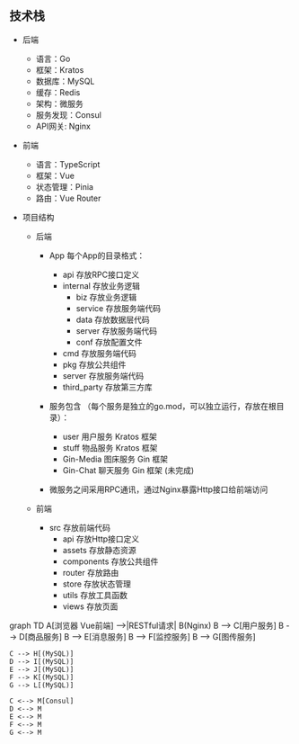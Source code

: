 ## 技术栈

- 后端
  - 语言：Go
  - 框架：Kratos
  - 数据库：MySQL
  - 缓存：Redis
  - 架构：微服务
  - 服务发现：Consul
  - API网关: Nginx

- 前端
  - 语言：TypeScript
  - 框架：Vue
  - 状态管理：Pinia
  - 路由：Vue Router

- 项目结构
    - 后端
        - App 每个App的目录格式：
            - api 存放RPC接口定义
            - internal 存放业务逻辑
                - biz 存放业务逻辑
                - service 存放服务端代码
                - data 存放数据层代码
                - server 存放服务端代码
                - conf 存放配置文件
            - cmd 存放服务端代码
            - pkg 存放公共组件
            - server 存放服务端代码
            - third_party 存放第三方库

        - 服务包含 （每个服务是独立的go.mod，可以独立运行，存放在根目录）：
            - user 用户服务     Kratos 框架
            - stuff 物品服务    Kratos 框架
            - Gin-Media 图床服务 Gin 框架
            - Gin-Chat 聊天服务 Gin 框架 (未完成)
    
        - 微服务之间采用RPC通讯，通过Nginx暴露Http接口给前端访问
            

    - 前端
        - src 存放前端代码
            - api 存放Http接口定义
            - assets 存放静态资源
            - components 存放公共组件
            - router 存放路由
            - store 存放状态管理
            - utils 存放工具函数
            - views 存放页面



graph TD
    A[浏览器 Vue前端] -->|RESTful请求| B(Nginx)
    B --> C[用户服务]
    B --> D[商品服务]
    B --> E[消息服务]
    B --> F[监控服务]
    B --> G[图传服务]
    
    C --> H[(MySQL)]
    D --> I[(MySQL)]
    E --> J[(MySQL)]
    F --> K[(MySQL)]
    G --> L[(MySQL)]
    
    C <--> M[Consul]
    D <--> M
    E <--> M
    F <--> M
    G <--> M